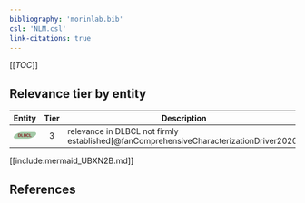 ```yaml
---
bibliography: 'morinlab.bib'
csl: 'NLM.csl'
link-citations: true
---
```


[[_TOC_]]




## Relevance tier by entity

|Entity|Tier|Description|
|:------:|:----:|--------------------------------------|
|![DLBCL](images/icons/DLBCL_tier3.png)|3|relevance in DLBCL not firmly established[@fanComprehensiveCharacterizationDriver2020]|





[[include:mermaid_UBXN2B.md]]

## References


